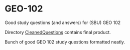 # GEO-102
Good study questions (and answers) for (SBU) GEO 102

Directory <a href="https://github.com/shortland/GEO-102/tree/master/CleanedQuestions">CleanedQuestions</a> contains final product.

Bunch of good GEO 102 study questions formatted neatly.
